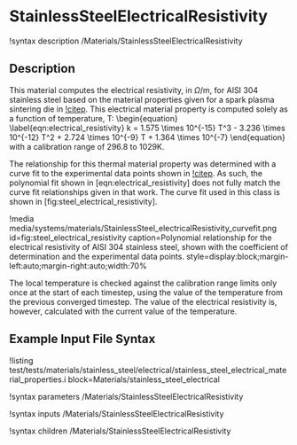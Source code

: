 # StainlessSteelElectricalResistivity

!syntax description /Materials/StainlessSteelElectricalResistivity

## Description

This material computes the electrical resistivity, in $\Omega$/m, for AISI 304
stainless steel based on the material properties given for a spark plasma
sintering die in [!citep](cincotti2007sps). This electrical material property is
computed solely as a function of temperature, T:
\begin{equation}
  \label{eqn:electrical_resistivity}
  k = 1.575 \times 10^{-15} T^3 - 3.236 \times 10^{-12} T^2 + 2.724 \times 10^{-9} T + 1.364 \times 10^{-7}
\end{equation}
with a calibration range of 296.8 to 1029K.

The relationship for this thermal material property was determined with a curve
fit to the experimental data points shown in [!citep](cincotti2007sps). As such,
the polynomial fit shown in [eqn:electrical_resistivity] does not fully  match
the curve fit relationships given in that work. The curve fit used in this class
is shown in [fig:steel_electrical_resistivity].

!media media/systems/materials/StainlessSteel_electricalResistivity_curvefit.png
    id=fig:steel_electrical_resistivity
    caption=Polynomial relationship for the electrical resistivity of AISI 304 stainless steel, shown with the coefficient of determination and the experimental data points.
    style=display:block;margin-left:auto;margin-right:auto;width:70%


The local temperature is checked against the calibration range limits only once
at the start of each timestep, using the value of the temperature from the
previous converged timestep. The value of the electrical resistivity is,
however, calculated with the current value of the temperature.

## Example Input File Syntax

!listing test/tests/materials/stainless_steel/electrical/stainless_steel_electrical_material_properties.i block=Materials/stainless_steel_electrical


!syntax parameters /Materials/StainlessSteelElectricalResistivity

!syntax inputs /Materials/StainlessSteelElectricalResistivity

!syntax children /Materials/StainlessSteelElectricalResistivity
